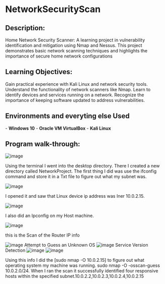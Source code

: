 <h1>NetworkSecurityScan</h1>

<h2>Description:</h2>
Home Network Security Scanner: A learning project in vulnerability identification and mitigation using Nmap and Nessus. This project demonstrates basic network scanning techniques and highlights the importance of secure home network configurations

<h2>Learning Objectives:</h2>
Gain practical experience with Kali Linux and network security tools.
Understand the functionality of network scanners like Nmap.
Learn to identify devices and services running on a network.
Recognize the importance of keeping software updated to address vulnerabilities.


<h2>Environments and everyting else Used </h2>
- <b>Windows 10</b> 
- <b>Oracle VM VirtualBox</b> 
- <b>Kali Linux </b> 

<h2>Program walk-through:</h2>

![image](https://github.com/JoseN2/NetworkSecurityScan/assets/87278438/1dda1a46-ec1c-4393-bf74-a5e0fd87e011)

Using the terminal I went into the desktop directory. There I created a new directory called NetworkProject. The first thing I did was use the ifconfig command and store it in a Txt file to figure out what my subnet was. 


![image](https://github.com/JoseN2/NetworkSecurityScan/assets/87278438/0f841c66-749c-4152-bc95-148c1b03d544)

I opened it and saw that Linux device ip address was Iner 10.0.2.15.

![image](https://github.com/JoseN2/NetworkSecurityScan/assets/87278438/e873f103-ad5c-4a1b-a2c6-47a267edbfdc)

I also did an Ipconfig on my Host machine.

![image](https://github.com/JoseN2/NetworkSecurityScan/assets/87278438/470875f0-58db-41ba-8c34-57806ba37291)

this is the Scan of the Router IP info 

![image](https://github.com/JoseN2/NetworkSecurityScan/assets/87278438/a7f3b5fd-b578-4239-ba8f-f3fb46e9609a)
Attempt to Guess an Unknown OS
![image](https://github.com/JoseN2/NetworkSecurityScan/assets/87278438/6a89ddb0-2575-4728-99d0-4c1d27797a0d)
Service Version Detection
![image](https://github.com/JoseN2/NetworkSecurityScan/assets/87278438/faf65c8b-50f4-40c2-8d6a-a6ceda9ec059)
![image](https://github.com/JoseN2/NetworkSecurityScan/assets/87278438/83b54d44-dd1b-40fa-b349-554627f77835)



Using this info I did the [sudo nmap -O  10.0.2.15] to figure out what operating system my machine was running.
sudo nmap -O -osscan-guess 10.0.2.0/24. When I ran the scan it successfully identified four responsive hosts within the specified subnet.10.0.2.2,10.0.2.3,10.0.2.4,10.0.2.15
